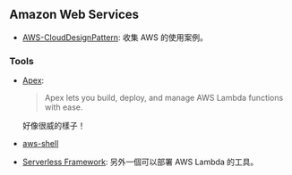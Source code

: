 ## Amazon Web Services

* [AWS-CloudDesignPattern](http://en.clouddesignpattern.org/): 收集 AWS 的使用案例。

### Tools

* [Apex](http://apex.run/):
  > Apex lets you build, deploy, and manage AWS Lambda functions with ease.

  好像很威的樣子！

* [aws-shell](https://github.com/awslabs/aws-shell)

* [Serverless Framework](https://github.com/serverless/serverless): 另外一個可以部署 AWS Lambda 的工具。
